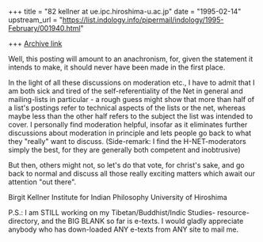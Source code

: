 +++
title = "82 kellner at ue.ipc.hiroshima-u.ac.jp"
date = "1995-02-14"
upstream_url = "https://list.indology.info/pipermail/indology/1995-February/001940.html"

+++
[Archive link](https://list.indology.info/pipermail/indology/1995-February/001940.html)


Well, this posting will amount to an anachronism, for,
given the statement it intends to make, it should never
have been made in the first place.

In the light of all these discussions on moderation etc.,
I have to admit that I am both sick and tired of the
self-referentiality of the Net in general and mailing-lists
in particular - a rough guess might show that more than half
of a list's postings refer to technical aspects of the lists
or the net, whereas maybe less than the other half refers
to the subject the list was intended to cover. I personally
find moderation helpful, insofar as it eliminates further
discussions about moderation in principle and lets people
go back to what they "really" want to discuss. (Side-remark:
I find the H-NET-moderators simply the best, for they are
generally both competent and inobtrusive)

But then, others might not, so let's do that vote, for
christ's sake, and go back to normal and discuss all those
really exciting matters which await our attention "out there".

Birgit Kellner
Institute for Indian Philosophy
University of Hiroshima

P.S.: I am STILL working on my Tibetan/Buddhist/Indic Studies-
resource-directory, and the BIG BLANK so far is e-texts.
I would gladly appreciate anybody who has down-loaded ANY
e-texts from ANY site to mail me.






